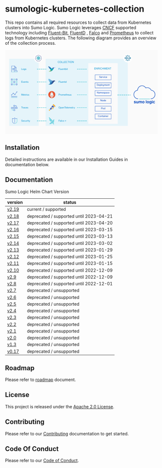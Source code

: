 # sumologic-kubernetes-collection

This repo contains all required resources to collect data from Kubernetes clusters into Sumo Logic. Sumo Logic leverages [CNCF](https://www.cncf.io) supported technology including [Fluent-Bit](https://fluentbit.io), [FluentD](https://www.fluentd.org) , [Falco](https://www.falco.org/) and [Prometheus](https://prometheus.io) to collect logs from Kubernetes clusters. The following diagram provides an overview of the collection process.

![overview](/images/overview.png)

## Installation

Detailed instructions are available in our Installation Guides in documentation below.

## Documentation

Sumo Logic Helm Chart Version

| version                                                                                                   | status                                  |
|-----------------------------------------------------------------------------------------------------------|-----------------------------------------|
| [v2.19](https://github.com/SumoLogic/sumologic-kubernetes-collection/tree/release-v2.19/deploy/README.md) | current / supported                     |
| [v2.18](https://github.com/SumoLogic/sumologic-kubernetes-collection/tree/release-v2.18/deploy/README.md) | deprecated / supported until 2023-04-21 |
| [v2.17](https://github.com/SumoLogic/sumologic-kubernetes-collection/tree/release-v2.17/deploy/README.md) | deprecated / supported until 2023-04-20 |
| [v2.16](https://github.com/SumoLogic/sumologic-kubernetes-collection/tree/release-v2.16/deploy/README.md) | deprecated / supported until 2023-03-15 |
| [v2.15](https://github.com/SumoLogic/sumologic-kubernetes-collection/tree/release-v2.15/deploy/README.md) | deprecated / supported until 2023-03-13 |
| [v2.14](https://github.com/SumoLogic/sumologic-kubernetes-collection/tree/release-v2.14/deploy/README.md) | deprecated / supported until 2023-03-02 |
| [v2.13](https://github.com/SumoLogic/sumologic-kubernetes-collection/tree/release-v2.13/deploy/README.md) | deprecated / supported until 2023-01-29 |
| [v2.12](https://github.com/SumoLogic/sumologic-kubernetes-collection/tree/release-v2.12/deploy/README.md) | deprecated / supported until 2023-01-25 |
| [v2.11](https://github.com/SumoLogic/sumologic-kubernetes-collection/tree/release-v2.11/deploy/README.md) | deprecated / supported until 2023-01-15 |
| [v2.10](https://github.com/SumoLogic/sumologic-kubernetes-collection/tree/release-v2.10/deploy/README.md) | deprecated / supported until 2022-12-09 |
| [v2.9](https://github.com/SumoLogic/sumologic-kubernetes-collection/tree/release-v2.9/deploy/README.md)   | deprecated / supported until 2022-12-09 |
| [v2.8](https://github.com/SumoLogic/sumologic-kubernetes-collection/tree/release-v2.8/deploy/README.md)   | deprecated / supported until 2022-12-01 |
| [v2.7](https://github.com/SumoLogic/sumologic-kubernetes-collection/tree/release-v2.7/deploy/README.md)   | deprecated / unsupported                |
| [v2.6](https://github.com/SumoLogic/sumologic-kubernetes-collection/tree/release-v2.6/deploy/README.md)   | deprecated / unsupported                |
| [v2.5](https://github.com/SumoLogic/sumologic-kubernetes-collection/tree/release-v2.5/deploy/README.md)   | deprecated / unsupported                |
| [v2.4](https://github.com/SumoLogic/sumologic-kubernetes-collection/tree/release-v2.4/deploy/README.md)   | deprecated / unsupported                |
| [v2.3](https://github.com/SumoLogic/sumologic-kubernetes-collection/tree/release-v2.3/deploy/README.md)   | deprecated / unsupported                |
| [v2.2](https://github.com/SumoLogic/sumologic-kubernetes-collection/tree/release-v2.2/deploy/README.md)   | deprecated / unsupported                |
| [v2.1](https://github.com/SumoLogic/sumologic-kubernetes-collection/tree/release-v2.1/deploy/README.md)   | deprecated / unsupported                |
| [v2.0](https://github.com/SumoLogic/sumologic-kubernetes-collection/tree/release-v2.0/deploy/README.md)   | deprecated / unsupported                |
| [v1.3](https://github.com/SumoLogic/sumologic-kubernetes-collection/tree/release-v1.3/deploy/README.md)   | deprecated / unsupported                |
| [v0.17](https://github.com/SumoLogic/sumologic-kubernetes-collection/tree/release-v0.17/deploy/README.md) | deprecated / unsupported                |

## Roadmap

Please refer to [roadmap](/docs/roadmap.md) document.

## License

This project is released under the [Apache 2.0 License](./LICENSE).

## Contributing

Please refer to our [Contributing](./CONTRIBUTING.md) documentation to get started.

## Code Of Conduct

Please refer to our [Code of Conduct](CODE_OF_CONDUCT.md).
